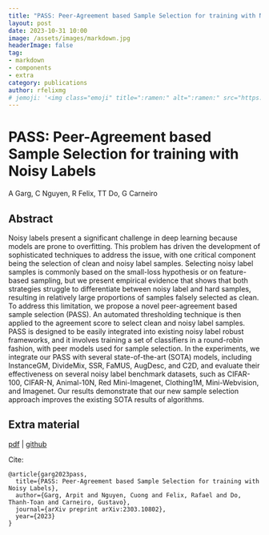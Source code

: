 ```yaml
---
title: "PASS: Peer-Agreement based Sample Selection for training with Noisy Labels"
layout: post
date: 2023-10-31 10:00
image: /assets/images/markdown.jpg
headerImage: false
tag:
- markdown
- components
- extra
category: publications
author: rfelixmg
# jemoji: '<img class="emoji" title=":ramen:" alt=":ramen:" src="https://assets.github.com/images/icons/emoji/unicode/1f35c.png" height="20" width="20" align="absmiddle">'
---
```


# PASS: Peer-Agreement based Sample Selection for training with Noisy Labels

A Garg, C Nguyen, R Felix, TT Do, G Carneiro

## Abstract

Noisy labels present a significant challenge in deep learning because models are prone to overfitting. This problem has driven the development of sophisticated techniques to address the issue, with one critical component being the selection of clean and noisy label samples. Selecting noisy label samples is commonly based on the small-loss hypothesis or on feature-based sampling, but we present empirical evidence that shows that both strategies struggle to differentiate between noisy label and hard samples, resulting in relatively large proportions of samples falsely selected as clean. To address this limitation, we propose a novel peer-agreement based sample selection (PASS). An automated thresholding technique is then applied to the agreement score to select clean and noisy label samples. PASS is designed to be easily integrated into existing noisy label robust frameworks, and it involves training a set of classifiers in a round-robin fashion, with peer models used for sample selection. In the experiments, we integrate our PASS with several state-of-the-art (SOTA) models, including InstanceGM, DivideMix, SSR, FaMUS, AugDesc, and C2D, and evaluate their effectiveness on several noisy label benchmark datasets, such as CIFAR-100, CIFAR-N, Animal-10N, Red Mini-Imagenet, Clothing1M, Mini-Webvision, and Imagenet. Our results demonstrate that our new sample selection approach improves the existing SOTA results of algorithms.


## Extra material

[pdf](https://arxiv.org/pdf/2303.10802) 
|
[github]() 

Cite:
```
@article{garg2023pass,
  title={PASS: Peer-Agreement based Sample Selection for training with Noisy Labels},
  author={Garg, Arpit and Nguyen, Cuong and Felix, Rafael and Do, Thanh-Toan and Carneiro, Gustavo},
  journal={arXiv preprint arXiv:2303.10802},
  year={2023}
}
```
